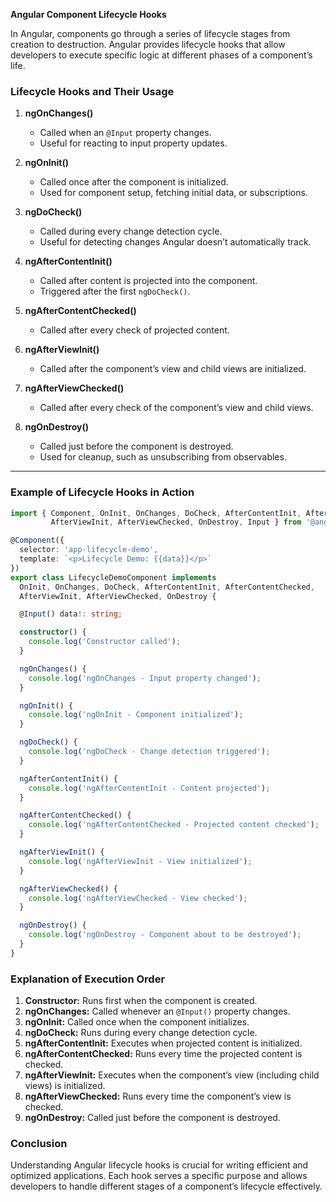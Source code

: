 **Angular Component Lifecycle Hooks**

In Angular, components go through a series of lifecycle stages from creation to destruction. Angular provides lifecycle hooks that allow developers to execute specific logic at different phases of a component’s life.

### **Lifecycle Hooks and Their Usage**

1. **ngOnChanges()**
   - Called when an `@Input` property changes.
   - Useful for reacting to input property updates.

2. **ngOnInit()**
   - Called once after the component is initialized.
   - Used for component setup, fetching initial data, or subscriptions.

3. **ngDoCheck()**
   - Called during every change detection cycle.
   - Useful for detecting changes Angular doesn’t automatically track.

4. **ngAfterContentInit()**
   - Called after content is projected into the component.
   - Triggered after the first `ngDoCheck()`.

5. **ngAfterContentChecked()**
   - Called after every check of projected content.

6. **ngAfterViewInit()**
   - Called after the component’s view and child views are initialized.

7. **ngAfterViewChecked()**
   - Called after every check of the component’s view and child views.

8. **ngOnDestroy()**
   - Called just before the component is destroyed.
   - Used for cleanup, such as unsubscribing from observables.

---

### **Example of Lifecycle Hooks in Action**

```typescript
import { Component, OnInit, OnChanges, DoCheck, AfterContentInit, AfterContentChecked,
         AfterViewInit, AfterViewChecked, OnDestroy, Input } from '@angular/core';

@Component({
  selector: 'app-lifecycle-demo',
  template: `<p>Lifecycle Demo: {{data}}</p>`
})
export class LifecycleDemoComponent implements
  OnInit, OnChanges, DoCheck, AfterContentInit, AfterContentChecked,
  AfterViewInit, AfterViewChecked, OnDestroy {

  @Input() data!: string;

  constructor() {
    console.log('Constructor called');
  }

  ngOnChanges() {
    console.log('ngOnChanges - Input property changed');
  }

  ngOnInit() {
    console.log('ngOnInit - Component initialized');
  }

  ngDoCheck() {
    console.log('ngDoCheck - Change detection triggered');
  }

  ngAfterContentInit() {
    console.log('ngAfterContentInit - Content projected');
  }

  ngAfterContentChecked() {
    console.log('ngAfterContentChecked - Projected content checked');
  }

  ngAfterViewInit() {
    console.log('ngAfterViewInit - View initialized');
  }

  ngAfterViewChecked() {
    console.log('ngAfterViewChecked - View checked');
  }

  ngOnDestroy() {
    console.log('ngOnDestroy - Component about to be destroyed');
  }
}
```

### **Explanation of Execution Order**
1. **Constructor:** Runs first when the component is created.
2. **ngOnChanges:** Called whenever an `@Input()` property changes.
3. **ngOnInit:** Called once when the component initializes.
4. **ngDoCheck:** Runs during every change detection cycle.
5. **ngAfterContentInit:** Executes when projected content is initialized.
6. **ngAfterContentChecked:** Runs every time the projected content is checked.
7. **ngAfterViewInit:** Executes when the component’s view (including child views) is initialized.
8. **ngAfterViewChecked:** Runs every time the component’s view is checked.
9. **ngOnDestroy:** Called just before the component is destroyed.

### **Conclusion**
Understanding Angular lifecycle hooks is crucial for writing efficient and optimized applications. Each hook serves a specific purpose and allows developers to handle different stages of a component’s lifecycle effectively.

